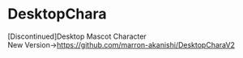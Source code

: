 # DesktopChara
[Discontinued]Desktop Mascot Character  
New Version->https://github.com/marron-akanishi/DesktopCharaV2

